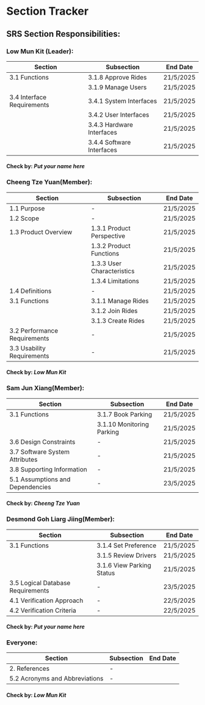 # Section Tracker
## SRS Section Responsibilities:
### **Low Mun Kit (Leader):**
| Section                    | Subsection                | End Date |
|----------------------------|---------------------------|----------|
|3.1 Functions               |3.1.8 Approve Rides        |21/5/2025 |
|                            |3.1.9 Manage Users         |21/5/2025 |
|3.4 Interface Requirements  |3.4.1 System Interfaces    |21/5/2025 |
|                            |3.4.2 User Interfaces      |21/5/2025 |
|                            |3.4.3 Hardware Interfaces  |21/5/2025 |
|                            |3.4.4 Software Interfaces  |21/5/2025 |
#### Check by: _Put your name here_ 

### **Cheeng Tze Yuan(Member):**
| Section                     | Subsection                | End Date |
|-----------------------------|---------------------------|----------|
|1.1 Purpose                  |-                          |21/5/2025 |
|1.2 Scope                    |-                          |21/5/2025 |
|1.3 Product Overview         |1.3.1 Product Perspective  |21/5/2025 |
|                             |1.3.2 Product Functions    |21/5/2025 |
|                             |1.3.3 User Characteristics |21/5/2025 |
|                             |1.3.4 Limitations          |21/5/2025 |
|1.4 Definitions              |-                          |21/5/2025 |
|3.1 Functions                |3.1.1 Manage Rides         |21/5/2025 |
|                             |3.1.2 Join Rides           |21/5/2025 |
|                             |3.1.3 Create Rides         |21/5/2025 |
|3.2 Performance Requirements |-                          |21/5/2025 |
|3.3 Usability Requirements   |-                          |21/5/2025 |
#### Check by: _Low Mun Kit_

### **Sam Jun Xiang(Member):**
| Section                           | Subsection                | End Date |
|-----------------------------------|---------------------------|----------|
|3.1 Functions                      |3.1.7 Book Parking         |21/5/2025 |
|                                   |3.1.10 Monitoring Parking  |21/5/2025 |
|3.6 Design Constraints             |-                          |21/5/2025 |
|3.7 Software System Attributes     |-                          |21/5/2025 |
|3.8 Supporting Information         |-                          |21/5/2025 |
|5.1 Assumptions and Dependencies   |-                          |23/5/2025 |
#### Check by: _Cheeng Tze Yuan_

### **Desmond Goh Liarg Jiing(Member):**
| Section                           | Subsection                | End Date |
|-----------------------------------|---------------------------|----------|
|3.1 Functions                      |3.1.4 Set Preference       |21/5/2025 |
|                                   |3.1.5 Review Drivers       |21/5/2025 |
|                                   |3.1.6 View Parking Status  |21/5/2025 |
|3.5 Logical Database Requirements  |-                          |23/5/2025 |
|4.1 Verification Approach          |-                          |22/5/2025 |
|4.2 Verification Criteria          |-                          |22/5/2025 |
#### Check by: _Put your name here_

### **Everyone:**
| Section                           | Subsection                | End Date |
|-----------------------------------|---------------------------|----------|
|2. References                      |-                          |          | 
|5.2 Acronyms and Abbreviations     |-                          |          |
#### Check by: _Low Mun Kit_